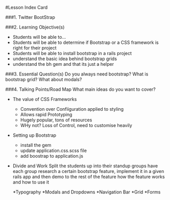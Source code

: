 #Lesson Index Card

###1. Twitter BootStrap

###2. Learning Objective(s)
* Students will be able to...
* Students will be able to determine if Bootstrap  or a CSS framework is right for their project
* Students will be able to install bootstrap in a rails project
* understand the basic idea behind bootstrap grids
* understand the bh gem and that its just a helper

###3. Essential Question(s)
Do you always need bootstrap? What is bootstrap grid? What about modals?


###4. Talking Points/Road Map
What main ideas do you want to cover?

* The value of CSS Frameworks
  * Convention over Confiiguration applied to styling
  * Allows rapid Prototyping
  * Hugely popular, tons of resources
  * WHy not? Loss of Control, need to customise heavily

* Setting up Bootstrap
  * install the gem
  * update application.css.scss file
  * add boostrap to application.js

* Divide and Work
  Split the students up into their standup groups
  have each group research a certain bootstrap feature, implement it in a given rails app and then demo to the rest of the feature how the feature works and how to use it

  *Typography
  *Modals and Dropdowns
  *Navigation Bar
  *Grid
  *Forms
  
  





